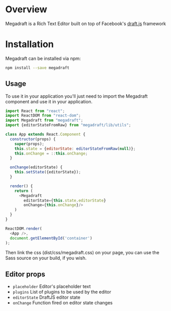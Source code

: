# Overview

Megadraft is a Rich Text Editor built on top of Facebook's
[draft.js](https://facebook.github.io/draft-js/) framework

# Installation

Megadraft can be installed via npm:

```sh
npm install --save megadraft
```

## Usage

To use it in your application you'll just need to import the Megadraft
component and use it in your application.

```js
import React from "react";
import ReactDOM from "react-dom";
import Megadraft from "megadraft";
import {editorStateFromRaw} from "megadraft/lib/utils";

class App extends React.Component {
  constructor(props) {
    super(props);
    this.state = {editorState: editorStateFromRaw(null)};
    this.onChange = ::this.onChange;
  }

  onChange(editorState) {
    this.setState({editorState});
  }

  render() {
    return (
      <Megadraft
        editorState={this.state.editorState}
        onChange={this.onChange}/>
    )
  }
}

ReactDOM.render(
  <App />,
  document.getElementById('container')
);
```

Then link the css (dist/css/megadraft.css) on your page, you can use the Sass
source on your build, if you wish.


## Editor props

- `placeholder` Editor's placeholder text
- `plugins` List of plugins to be used by the editor
- `editorState` DraftJS editor state
- `onChange` Function fired on editor state changes
